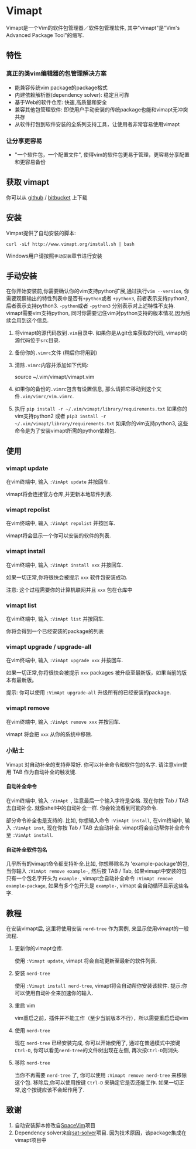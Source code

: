 Vimapt
===

Vimapt是一个Vim的软件包管理器／软件包管理软件, 其中"vimapt"是"Vim's Advanced Package Tool"的缩写.

## 特性 ##
### 真正的类vim编辑器的包管理解决方案
* 能兼容传统vim package的package格式
* 内建依赖解析器(dependency solver): 稳定且可靠
* 基于Web的软件仓库: 快速,高质量和安全
* 兼容其他包管理软件: 即使用户手动安装的传统package也能和vimapt无冲突共存
* 从软件打包到软件安装的全系列支持工具，让使用者非常容易使用vimapt

### 让分享更容易
* "一个软件包，一个配置文件", 使得vim的软件包更易于管理，更容易分享配置和更容易备份



## 获取 vimapt
你可以从 [github](https://github.com/howl-anderson/vimapt) / [bitbucket](https://bitbucket.org/howl-anderson/vimapt) 上下载

## 安装

Vimpat提供了自动安装的脚本:

    curl -sLf http://www.vimapt.org/install.sh | bash
    
Windows用户请按照`手动安装`章节进行安装

## 手动安装
在你开始安装前,你需要确认你的vim支持python扩展,通过执行`vim --version`, 你需要观察输出的特性列表中是否有`+python`或者 `+python3`,
前者表示支持python2,后者表示支持python3. `-python`或者 `-python3` 分别表示对上述特性不支持. vimapt需要vim支持python,
同时你需要记住vim对python支持的版本情况,因为后续会用到这个信息.

1. 将vimapt的源代码放到`.vim`目录中. 如果你是从git仓库获取的代码, vimapt的源代码位于`src`目录.
2. 备份你的`.vimrc`文件 (稍后你将用到)
3. 清除`.vimrc`内容并添加如下代码: 

    source ~/.vim/vimapt/vimapt.vim

5. 如果你的备份的`.vimrc`包含有设置信息, 那么请把它移动到这个文件`.vim/vimrc/vim.vimrc`.
6. 执行 `pip install -r ~/.vim/vimapt/library/requirements.txt` 如果你的vim支持python2
或者 `pip3 install -r ~/.vim/vimapt/library/requirements.txt` 如果你的vim支持python3, 这些命令是为了安装vimapt所需的python依赖包.

## 使用

### vimapt update

在vim终端中, 输入 `:VimApt update` 并按回车.

vimapt将会连接官方仓库,并更新本地软件列表.

### vimapt repolist

在vim终端中, 输入 `:VimApt repolist` 并按回车.

vimapt将会显示一个你可以安装的软件的列表.

### vimapt install

在vim终端中, 输入 `:VimApt install xxx` 并按回车.

如果一切正常,你将很快会被提示 `xxx` 软件包安装成功.

注意: 这个过程需要你的计算机联网并且 `xxx` 包在仓库中

### vimapt list

在vim终端中, 输入 `:VimApt list` 并按回车.

你将会得到一个已经安装的package的列表

### vimapt upgrade / upgrade-all

在vim终端中, 输入  `:VimApt upgrade xxx` 并按回车.

如果一切正常,你将很快会被提示 `xxx` packages 被升级至最新版，如果当前的版本有最新版。

提示: 你可以使用 `:VimApt upgrade-all` 升级所有的已经安装的package.

### vimapt remove

在vim终端中, 输入 `:VimApt remove xxx` 并按回车.

vimapt 将会把 `xxx` 从你的系统中移除.

### 小贴士

Vimapt 对自动补全的支持非常好. 你可以补全命令和软件包的名字.
请注意vim使用 TAB 作为自动补全的触发键.

#### 自动补全命令

在vim终端中, 输入 `:VimApt `, 注意最后一个输入字符是空格. 
现在你按 Tab / TAB 去自动补全. 就像shell中的自动补全一样. 你会轮流看到可能的命令.

部分命令补全也是支持的. 比如, 你想输入命令 `:VimApt install`,
在vim终端中, 输入 `:VimApt inst`, 现在你按 Tab / TAB 去自动补全.
 vimapt将会自动帮你补全命令至 `:VimApt install`.
 
#### 自动补全软件包名

几乎所有的vimapt命令都支持补全.比如, 你想移除名为 'example-package'的包,
当你输入 `:VimApt remove example-`, 然后按 TAB / Tab, 如果vimapt中安装的包只有一个包名字开头为 `example-`,
vimapt会自动补全命令 `:VimApt remove example-package`,
如果有多个包开头是 `example-`, vimapt 会自动循环显示这些名字.

## 教程

在安装vimapt后, 这里将使用安装 `nerd-tree` 作为案例, 来显示使用vimapt的一般流程.

1. 更新你的vimapt仓库.
    
    使用 `:Vimapt update`, vimapt 将会自动更新至最新的软件列表.
2. 安装 `nerd-tree`
    
    使用  `:Vimapt install nerd-tree`, vimapt将会自动帮你安装该软件. 提示:你可以使用自动补全来加速你的输入.
3. 重启 vim

    vim重启之前，插件并不能工作（至少当前版本不行），所以需要重启启动vim
4. 使用 `nerd-tree`
    
    现在 `nerd-tree` 已经安装完成, 你可以开始使用了, 通过在普通模式中按键 `Ctrl-D`, 你可以看见`nerd-tree`的文件树出现在左侧, 再次按`Ctrl-D`则消失.
5. 移除 `nerd-tree`
    
    当你不再需要 `nerd-tree` 了, 你可以使用 `:Vimapt remove nerd-tree` 来移除这个包.
    移除后,你可以使用按键 `Ctrl-D` 来确定它是否还能工作. 如果一切正常,这个按键应该不会起作用了.

## 致谢

1. 自动安装脚本修改自[SpaceVim](https://github.com/SpaceVim/SpaceVim)项目
2. Dependency solver来自[sat-solver](https://github.com/enthought/sat-solver)项目. 因为技术原因，该package集成在vimapt项目中